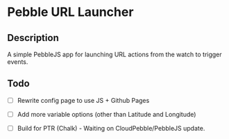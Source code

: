# Pebble URL Launcher

## Description 

A simple PebbleJS app for launching URL actions from the watch to trigger events.

## Todo

- [ ] Rewrite config page to use JS + Github Pages
- [ ] Add more variable options (other than Latitude and Longitude)
- [ ] Build for PTR (Chalk) - Waiting on CloudPebble/PebbleJS update.

